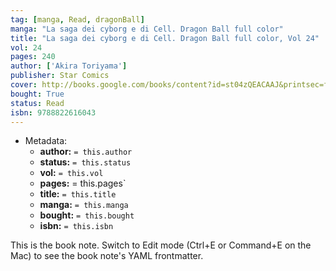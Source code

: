 ```yaml
---
tag: [manga, Read, dragonBall]
manga: "La saga dei cyborg e di Cell. Dragon Ball full color"
title: "La saga dei cyborg e di Cell. Dragon Ball full color, Vol 24"
vol: 24
pages: 240
author: ['Akira Toriyama']
publisher: Star Comics
cover: http://books.google.com/books/content?id=st04zQEACAAJ&printsec=frontcover&img=1&zoom=1&source=gbs_api
bought: True
status: Read
isbn: 9788822616043
---
```


- Metadata:
    - **author:** `= this.author`
    - **status:** `= this.status`
    - **vol:** `= this.vol`
    - **pages:** = this.pages`
    - **title:** `= this.title`
    - **manga:** `= this.manga`
    - **bought:** `= this.bought`
    - **isbn:** `= this.isbn`


This is the book note. Switch to Edit mode (Ctrl+E or Command+E on the Mac) to see the book note's YAML frontmatter.